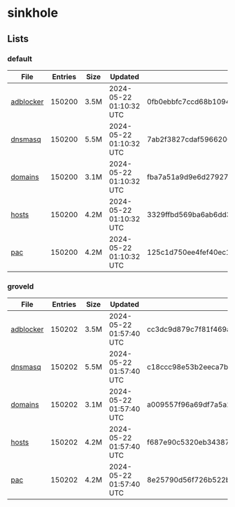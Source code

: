 # sinkhole

## Lists

### default

|File|Entries|Size|Updated|Hash|
|-|-|-|-|-|
|[adblocker](https://raw.githubusercontent.com/groveld/sinkhole/lists/default/adblocker.txt)|150200|3.5M|2024-05-22 01:10:32 UTC|0fb0ebbfc7ccd68b109491e9145b6e580b79fbae1604d5e9bdfeb924d81f7148|
|[dnsmasq](https://raw.githubusercontent.com/groveld/sinkhole/lists/default/dnsmasq.txt)|150200|5.5M|2024-05-22 01:10:32 UTC|7ab2f3827cdaf5966200e9f94e9bf12805b36b09729498910967242a537f488e|
|[domains](https://raw.githubusercontent.com/groveld/sinkhole/lists/default/domains.txt)|150200|3.1M|2024-05-22 01:10:32 UTC|fba7a51a9d9e6d2792758815d1636432679e47511d9ee3d9c3da7a363add725e|
|[hosts](https://raw.githubusercontent.com/groveld/sinkhole/lists/default/hosts.txt)|150200|4.2M|2024-05-22 01:10:32 UTC|3329ffbd569ba6ab6dd303787fc8627d6456268921a891a8e227b93667474bcd|
|[pac](https://raw.githubusercontent.com/groveld/sinkhole/lists/default/pac.txt)|150200|4.2M|2024-05-22 01:10:32 UTC|125c1d750ee4fef40ec1ffd346a630218104f73549da4231789278944ec9867e|

### groveld

|File|Entries|Size|Updated|Hash|
|-|-|-|-|-|
|[adblocker](https://raw.githubusercontent.com/groveld/sinkhole/lists/groveld/adblocker.txt)|150202|3.5M|2024-05-22 01:57:40 UTC|cc3dc9d879c7f81f469a41fd57396b03aeb9763202183529922dbc9b2a87b967|
|[dnsmasq](https://raw.githubusercontent.com/groveld/sinkhole/lists/groveld/dnsmasq.txt)|150202|5.5M|2024-05-22 01:57:40 UTC|c18ccc98e53b2eeca7b56e79d323bb0b67ee27db7e4cc3345a7b2fc1c6a29530|
|[domains](https://raw.githubusercontent.com/groveld/sinkhole/lists/groveld/domains.txt)|150202|3.1M|2024-05-22 01:57:40 UTC|a009557f96a69df7a5a220668d3c0be2a8b1f7133e771869e6e966414ac8e58d|
|[hosts](https://raw.githubusercontent.com/groveld/sinkhole/lists/groveld/hosts.txt)|150202|4.2M|2024-05-22 01:57:40 UTC|f687e90c5320eb3438705f2f9d153365ec6e6fcc489e61bbb9f667f3821f20e4|
|[pac](https://raw.githubusercontent.com/groveld/sinkhole/lists/groveld/pac.txt)|150202|4.2M|2024-05-22 01:57:40 UTC|8e25790d56f726b522b6f1090d77b4eafb202c393112e801432950d6d3486bed|
